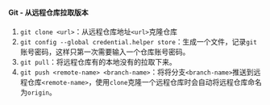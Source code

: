 #### Git - 从远程仓库拉取版本

1. `git clone <url>`：从远程仓库地址`<url>`克隆仓库
2. `git config --global credential.helper store`：生成一个文件，记录`git`账号密码，这样只第一次需要输入一个仓库账号密码。
3. `git pull`：将远程仓库有的本地没有的拉取下来。
4. `git push <remote-name> <branch-name>`：将将分支`<branch-name>`推送到远程仓库`<remote-name>`，使用```clone```克隆一个远程仓库时会自动将远程仓库命名为```origin```。